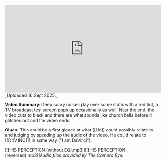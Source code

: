 
<iframe 
  src="https://drive.google.com/file/d/1Q0bdiXabvuLnxysOPseOwOvN-NUipg_h/preview" 
  style="width:100%; aspect-ratio:16/9; border:0;"
  allowfullscreen>
</iframe>
_Uploaded 16 Sept 2025._

**Video Summary:** Deep scary noises play over some static with a red tint, a TV broadcast test screen pops up occasionally as well. Near the end, the video cuts to black and there are what sounds like church bells before it glitches out and the video ends.

**Clues:** This could be a first glance at what [[He]] could possibly relate to, and judging by speeding up the audio of the video, He could relate to [[D4V1NC1]] in some way ("I am DaVinci").

![[HIS PERCEPTION (without EQ).mp3]]![[HIS PERCEPTION (reversed).mp3]]_Audio files provided by The Camera Eye._